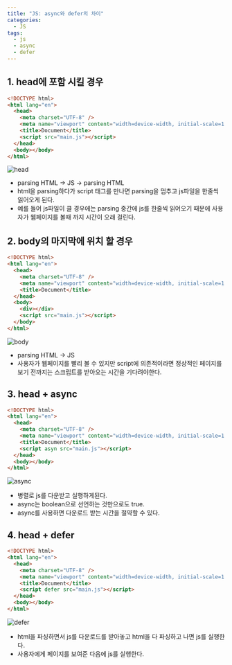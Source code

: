 ```yaml
---
title: "JS: async와 defer의 차이"
categories:
  - JS
tags:
  - js
  - async
  - defer
---
```


## 1. head에 포함 시킬 경우

```html
<!DOCTYPE html>
<html lang="en">
  <head>
    <meta charset="UTF-8" />
    <meta name="viewport" content="width=device-width, initial-scale=1.0" />
    <title>Document</title>
    <script src="main.js"></script>
  </head>
  <body></body>
</html>
```

![head](../../assets/images/head.png)

- parsing HTML -> JS -> parsing HTML
- html을 parsing하다가 script 태그를 만나면 parsing을 멈추고 js파일을 한줄씩 읽어오게 된다.
- 예를 들어 js파일이 클 경우에는 parsing 중간에 js를 한줄씩 읽어오기 때문에 사용자가 웹페이지를 볼때 까지 시간이 오래 걸린다.

## 2. body의 마지막에 위치 할 경우

```html
<!DOCTYPE html>
<html lang="en">
  <head>
    <meta charset="UTF-8" />
    <meta name="viewport" content="width=device-width, initial-scale=1.0" />
    <title>Document</title>
  </head>
  <body>
    <div></div>
    <script src="main.js"></script>
  </body>
</html>
```

![body](../../assets/images/body.png)

- parsing HTML -> JS
- 사용자가 웹페이지를 빨리 볼 수 있지만 script에 의존적이라면 정상적인 페이지를 보기 전까지는 스크립트를 받아오는 시간을 기다려야한다.

## 3. head + async

```html
<!DOCTYPE html>
<html lang="en">
  <head>
    <meta charset="UTF-8" />
    <meta name="viewport" content="width=device-width, initial-scale=1.0" />
    <title>Document</title>
    <script asyn src="main.js"></script>
  </head>
  <body></body>
</html>
```

![async](../../assets/images/async.png)

- 병렬로 js를 다운받고 실행하게된다.
- async는 boolean으로 선언하는 것만으로도 true.
- async를 사용하면 다운로드 받는 시간을 절약할 수 있다.

## 4. head + defer

```html
<!DOCTYPE html>
<html lang="en">
  <head>
    <meta charset="UTF-8" />
    <meta name="viewport" content="width=device-width, initial-scale=1.0" />
    <title>Document</title>
    <script defer src="main.js"></script>
  </head>
  <body></body>
</html>
```

![defer](../../assets/images/defer.png)

- html을 파싱하면서 js를 다운로드를 받아놓고 html을 다 파싱하고 나면 js를 실행한다.
- 사용자에게 페이지를 보여준 다음에 js를 실행한다.
